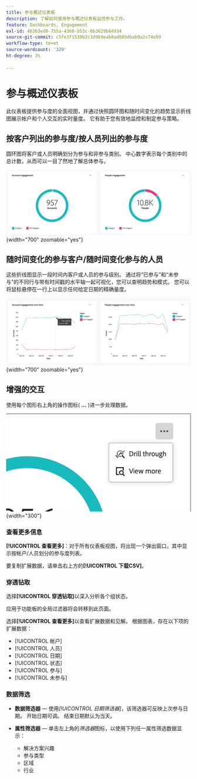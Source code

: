 ```yaml
---
title: 参与概述仪表板
description: 了解如何使用参与概述仪表板监控参与工作。
feature: Dashboards, Engagement
exl-id: 46363ed8-755a-4368-b53c-0b3629b64934
source-git-commit: c5fe3f1530b2c3d9b9eab8ad089dbab9a2c74e99
workflow-type: tm+mt
source-wordcount: '329'
ht-degree: 3%

---
```


# 参与概述仪表板

此仪表板提供参与度的全面视图，并通过快照圆环图和随时间变化的趋势显示折线图展示帐户和个人交互的实时量度。 它有助于您有效地监控和制定参与策略。

<!-- To generate a shareable PDF of your current view, click **[!UICONTROL Export]** at the top-right corner of the page. To engage with the data, use the action menu in the top-right corner. -->

## 按客户列出的参与度/按人员列出的参与度

圆环图将客户或人员明确划分为参与和非参与类别。 中心数字表示每个类别中的总计数，从而可以一目了然地了解总体参与。

![按帐户和人员进行的参与](assets/engagement-accounts-people.png){width="700" zoomable="yes"}

## 随时间变化的参与客户/随时间变化参与的人员

这些折线图显示一段时间内客户或人员的参与级别。 通过将“已参与”和“未参与”的不同行与带有时间戳的水平轴一起可视化，您可以查明趋势和模式。 您可以将鼠标悬停在一行上以显示任何给定日期的精确量度。

![在一段时间内按帐户和人员进行的参与](assets/engagement-accounts-people-over-time.png){width="700" zoomable="yes"}

## 增强的交互

使用每个图形右上角的操作图标( **...** )进一步处理数据。

![参与仪表板数据 — 操作菜单](assets/engagement-action-menu.png){width="300"}

### 查看更多信息

**[!UICONTROL 查看更多]**：对于所有仪表板视图，将出现一个弹出窗口，其中显示按帐户/人员划分的参与度列表。

要复制扩展数据，请单击右上方的&#x200B;**[!UICONTROL 下载CSV]**。

### 穿透钻取

选择&#x200B;**[!UICONTROL 穿透钻取]**&#x200B;以深入分析各个组状态。

应用于功能板的全局过滤器将会转移到此页面。

选择&#x200B;**[!UICONTROL 查看更多]**&#x200B;以查看扩展数据和见解。 根据图表，存在以下项的扩展数据：

* [!UICONTROL 帐户]
* [!UICONTROL 人员]
* [!UICONTROL 日期]
* [!UICONTROL 状态]
* [!UICONTROL 参与]
* [!UICONTROL 未参与]
<!-- 
* [!UICONTROL Engagement activities]
* [!UICONTROL Last engagement date]
* [!UICONTROL Region]
* [!UICONTROL Industry]
* [!UICONTROL People]
* [!UICONTROL Name]
* [!UICONTROL Person ID]
* [!UICONTROL Status]
* [!UICONTROL Email]
--->

### 数据筛选

* **数据筛选器** — 使用&#x200B;_[!UICONTROL 日期筛选器]_，该筛选器可反映上次参与日期。 开始日期可调。 结束日期默认为当天。

* **属性筛选器** — 单击左上角的&#x200B;_筛选器_&#x200B;图标，以使用下列任一属性筛选数据显示：

   * 解决方案兴趣
   * 参与类型
   * 区域
   * 行业
  <!-- * Account's Industry -->

